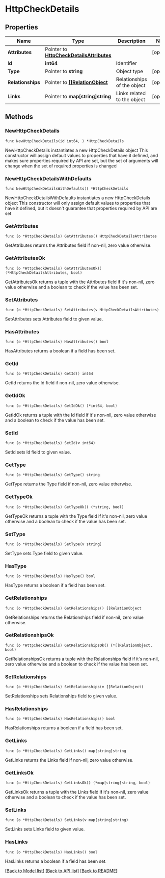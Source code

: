 # HttpCheckDetails

## Properties

Name | Type | Description | Notes
------------ | ------------- | ------------- | -------------
**Attributes** | Pointer to [**HttpCheckDetailsAttributes**](HttpCheckDetailsAttributes.md) |  | [optional] 
**Id** | **int64** | Identifier  | 
**Type** | Pointer to **string** | Object type | [optional] 
**Relationships** | Pointer to [**[]RelationObject**](RelationObject.md) | Relationships of the object | [optional] 
**Links** | Pointer to **map[string]string** | Links related to the object | [optional] 

## Methods

### NewHttpCheckDetails

`func NewHttpCheckDetails(id int64, ) *HttpCheckDetails`

NewHttpCheckDetails instantiates a new HttpCheckDetails object
This constructor will assign default values to properties that have it defined,
and makes sure properties required by API are set, but the set of arguments
will change when the set of required properties is changed

### NewHttpCheckDetailsWithDefaults

`func NewHttpCheckDetailsWithDefaults() *HttpCheckDetails`

NewHttpCheckDetailsWithDefaults instantiates a new HttpCheckDetails object
This constructor will only assign default values to properties that have it defined,
but it doesn't guarantee that properties required by API are set

### GetAttributes

`func (o *HttpCheckDetails) GetAttributes() HttpCheckDetailsAttributes`

GetAttributes returns the Attributes field if non-nil, zero value otherwise.

### GetAttributesOk

`func (o *HttpCheckDetails) GetAttributesOk() (*HttpCheckDetailsAttributes, bool)`

GetAttributesOk returns a tuple with the Attributes field if it's non-nil, zero value otherwise
and a boolean to check if the value has been set.

### SetAttributes

`func (o *HttpCheckDetails) SetAttributes(v HttpCheckDetailsAttributes)`

SetAttributes sets Attributes field to given value.

### HasAttributes

`func (o *HttpCheckDetails) HasAttributes() bool`

HasAttributes returns a boolean if a field has been set.

### GetId

`func (o *HttpCheckDetails) GetId() int64`

GetId returns the Id field if non-nil, zero value otherwise.

### GetIdOk

`func (o *HttpCheckDetails) GetIdOk() (*int64, bool)`

GetIdOk returns a tuple with the Id field if it's non-nil, zero value otherwise
and a boolean to check if the value has been set.

### SetId

`func (o *HttpCheckDetails) SetId(v int64)`

SetId sets Id field to given value.


### GetType

`func (o *HttpCheckDetails) GetType() string`

GetType returns the Type field if non-nil, zero value otherwise.

### GetTypeOk

`func (o *HttpCheckDetails) GetTypeOk() (*string, bool)`

GetTypeOk returns a tuple with the Type field if it's non-nil, zero value otherwise
and a boolean to check if the value has been set.

### SetType

`func (o *HttpCheckDetails) SetType(v string)`

SetType sets Type field to given value.

### HasType

`func (o *HttpCheckDetails) HasType() bool`

HasType returns a boolean if a field has been set.

### GetRelationships

`func (o *HttpCheckDetails) GetRelationships() []RelationObject`

GetRelationships returns the Relationships field if non-nil, zero value otherwise.

### GetRelationshipsOk

`func (o *HttpCheckDetails) GetRelationshipsOk() (*[]RelationObject, bool)`

GetRelationshipsOk returns a tuple with the Relationships field if it's non-nil, zero value otherwise
and a boolean to check if the value has been set.

### SetRelationships

`func (o *HttpCheckDetails) SetRelationships(v []RelationObject)`

SetRelationships sets Relationships field to given value.

### HasRelationships

`func (o *HttpCheckDetails) HasRelationships() bool`

HasRelationships returns a boolean if a field has been set.

### GetLinks

`func (o *HttpCheckDetails) GetLinks() map[string]string`

GetLinks returns the Links field if non-nil, zero value otherwise.

### GetLinksOk

`func (o *HttpCheckDetails) GetLinksOk() (*map[string]string, bool)`

GetLinksOk returns a tuple with the Links field if it's non-nil, zero value otherwise
and a boolean to check if the value has been set.

### SetLinks

`func (o *HttpCheckDetails) SetLinks(v map[string]string)`

SetLinks sets Links field to given value.

### HasLinks

`func (o *HttpCheckDetails) HasLinks() bool`

HasLinks returns a boolean if a field has been set.


[[Back to Model list]](../README.md#documentation-for-models) [[Back to API list]](../README.md#documentation-for-api-endpoints) [[Back to README]](../README.md)


